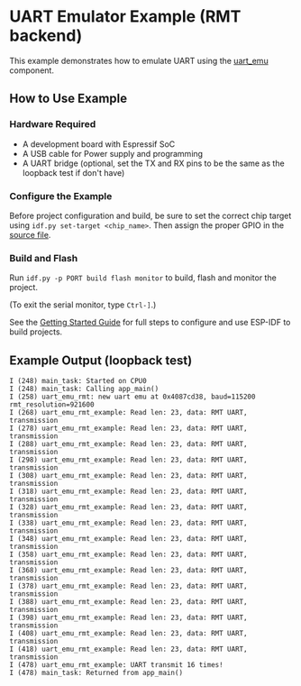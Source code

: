 # UART Emulator Example (RMT backend)

This example demonstrates how to emulate UART using the [uart_emu](https://components.espressif.com/component/espressif/uart_emu) component.

## How to Use Example

### Hardware Required

* A development board with Espressif SoC
* A USB cable for Power supply and programming
* A UART bridge (optional, set the TX and RX pins to be the same as the loopback test if don't have)

### Configure the Example

Before project configuration and build, be sure to set the correct chip target using `idf.py set-target <chip_name>`. Then assign the proper GPIO in the [source file](main/uart_emu_main.c).

### Build and Flash

Run `idf.py -p PORT build flash monitor` to build, flash and monitor the project.

(To exit the serial monitor, type ``Ctrl-]``.)

See the [Getting Started Guide](https://docs.espressif.com/projects/esp-idf/en/latest/get-started/index.html) for full steps to configure and use ESP-IDF to build projects.

## Example Output (loopback test)

```text
I (248) main_task: Started on CPU0
I (248) main_task: Calling app_main()
I (258) uart_emu_rmt: new uart emu at 0x4087cd38, baud=115200  rmt_resolution=921600
I (268) uart_emu_rmt_example: Read len: 23, data: RMT UART, transmission
I (278) uart_emu_rmt_example: Read len: 23, data: RMT UART, transmission
I (288) uart_emu_rmt_example: Read len: 23, data: RMT UART, transmission
I (298) uart_emu_rmt_example: Read len: 23, data: RMT UART, transmission
I (308) uart_emu_rmt_example: Read len: 23, data: RMT UART, transmission
I (318) uart_emu_rmt_example: Read len: 23, data: RMT UART, transmission
I (328) uart_emu_rmt_example: Read len: 23, data: RMT UART, transmission
I (338) uart_emu_rmt_example: Read len: 23, data: RMT UART, transmission
I (348) uart_emu_rmt_example: Read len: 23, data: RMT UART, transmission
I (358) uart_emu_rmt_example: Read len: 23, data: RMT UART, transmission
I (368) uart_emu_rmt_example: Read len: 23, data: RMT UART, transmission
I (378) uart_emu_rmt_example: Read len: 23, data: RMT UART, transmission
I (388) uart_emu_rmt_example: Read len: 23, data: RMT UART, transmission
I (398) uart_emu_rmt_example: Read len: 23, data: RMT UART, transmission
I (408) uart_emu_rmt_example: Read len: 23, data: RMT UART, transmission
I (418) uart_emu_rmt_example: Read len: 23, data: RMT UART, transmission
I (478) uart_emu_rmt_example: UART transmit 16 times!
I (478) main_task: Returned from app_main()

```
